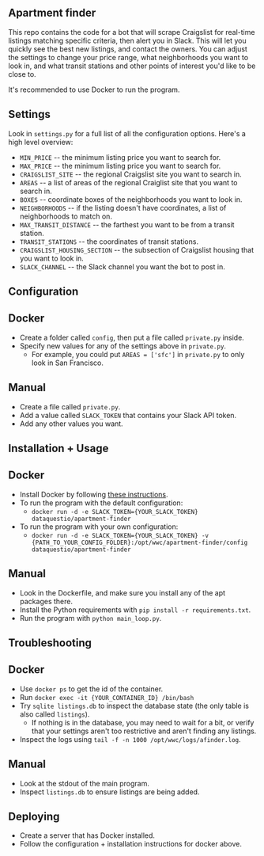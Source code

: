 Apartment finder
-------------------

This repo contains the code for a bot that will scrape Craigslist for real-time listings matching specific criteria, then alert you in Slack.  This will let you quickly see the best new listings, and contact the owners.  You can adjust the settings to change your price range, what neighborhoods you want to look in, and what transit stations and other points of interest you'd like to be close to.

It's recommended to use Docker to run the program.

Settings
--------------------

Look in `settings.py` for a full list of all the configuration options.  Here's a high level overview:

* `MIN_PRICE` -- the minimum listing price you want to search for.
* `MAX_PRICE` -- the minimum listing price you want to search for.
* `CRAIGSLIST_SITE` -- the regional Craigslist site you want to search in.
* `AREAS` -- a list of areas of the regional Craiglist site that you want to search in.
* `BOXES` -- coordinate boxes of the neighborhoods you want to look in.
* `NEIGHBORHOODS` -- if the listing doesn't have coordinates, a list of neighborhoods to match on.
* `MAX_TRANSIT_DISTANCE` -- the farthest you want to be from a transit station.
* `TRANSIT_STATIONS` -- the coordinates of transit stations.
* `CRAIGSLIST_HOUSING_SECTION` -- the subsection of Craigslist housing that you want to look in.
* `SLACK_CHANNEL` -- the Slack channel you want the bot to post in.

Configuration
--------------------

## Docker

* Create a folder called `config`, then put a file called `private.py` inside.
* Specify new values for any of the settings above in `private.py`.
    * For example, you could put `AREAS = ['sfc']` in `private.py` to only look in San Francisco.

## Manual

* Create a file called `private.py`.
* Add a value called `SLACK_TOKEN` that contains your Slack API token.
* Add any other values you want.

Installation + Usage
--------------------

## Docker

* Install Docker by following [these instructions](https://docs.docker.com/engine/installation/).
* To run the program with the default configuration:
    * `docker run -d -e SLACK_TOKEN={YOUR_SLACK_TOKEN} dataquestio/apartment-finder`
* To run the program with your own configuration:
    * `docker run -d -e SLACK_TOKEN={YOUR_SLACK_TOKEN} -v {PATH_TO_YOUR_CONFIG_FOLDER}:/opt/wwc/apartment-finder/config dataquestio/apartment-finder`
    
## Manual

* Look in the Dockerfile, and make sure you install any of the apt packages there.
* Install the Python requirements with `pip install -r requirements.txt`.
* Run the program with `python main_loop.py`.

Troubleshooting
---------------------

## Docker

* Use `docker ps` to get the id of the container.
* Run `docker exec -it {YOUR_CONTAINER_ID} /bin/bash`
* Try `sqlite listings.db` to inspect the database state (the only table is also called `listings`).
    * If nothing is in the database, you may need to wait for a bit, or verify that your settings aren't too restrictive and aren't finding any listings.
* Inspect the logs using `tail -f -n 1000 /opt/wwc/logs/afinder.log`.

## Manual

* Look at the stdout of the main program.
* Inspect `listings.db` to ensure listings are being added.

Deploying
---------------------

* Create a server that has Docker installed.
* Follow the configuration + installation instructions for docker above.